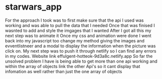 # starwars_app
For the approach I took was to first make sure that the api I used was working and was able to pull the data that I needed 
Once that was finised I wasnted to add and style the imgages that I wanted 
After I got all this my next step was to animate it
Once my css and animation were done I went back into my javascript too change my method giving the images and evventlistneer and a modal to display the information when the picture was click on. 
My next step was to push it through netlify so I can find any errors in my codes.
Website link 
effulgent-hotteok-9d3a8c.netlify.app
So far the unsolved problem I have is being able to get more than one api working and within the array of objects link the other Api's so it cant display that infomation as well rather than just the one array of objects 

